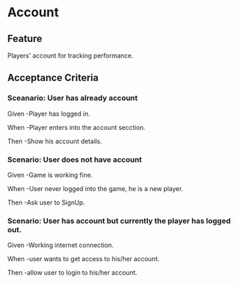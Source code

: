 # Account

## Feature

Players' account for tracking performance.

## Acceptance Criteria

### Sceanario: User has already account

Given -Player has logged in.

When -Player enters into the account secction.

Then -Show his account details.

### Scenario: User does not have account

Given -Game is working fine.

When -User never logged into the game, he is a new player.

Then -Ask user to SignUp.

### Scenario: User has account but currently the player has logged out.

Given -Working internet connection.

When -user wants to get access to his/her account.

Then -allow user to login to his/her account.

